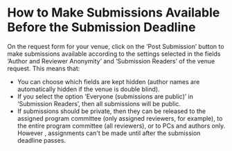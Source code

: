 # How to Make Submissions Available Before the Submission Deadline

On the request form for your venue, click on the ‘Post Submission’ button to make submissions available according to the settings selected in the fields ‘Author and Reviewer Anonymity’ and ‘Submission Readers’ of the venue request. This means that:

* You can choose which fields are kept hidden (author names are automatically hidden if the venue is double blind).
* If you select the option ‘Everyone (submissions are public)’ in ‘Submission Readers’, then all submissions will be public.
* If submissions should be private, then they can be released to the assigned program committee (only assigned reviewers, for example), to the entire program committee (all reviewers), or to PCs and authors only. However , assignments can't be made until after the submission deadline passes.
